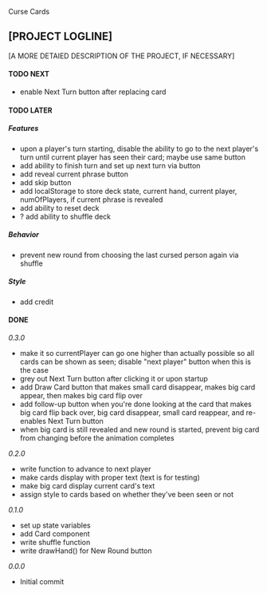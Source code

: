 Curse Cards

## [PROJECT LOGLINE]

[A MORE DETAIED DESCRIPTION OF THE PROJECT, IF NECESSARY]

#### TODO NEXT

- enable Next Turn button after replacing card

#### TODO LATER

##### Features

- upon a player's turn starting, disable the ability to go to the next player's turn until current player has seen their card; maybe use same button
- add ability to finish turn and set up next turn via button
- add reveal current phrase button
- add skip button
- add localStorage to store deck state, current hand, current player, numOfPlayers, if current phrase is revealed
- add ability to reset deck
- ? add ability to shuffle deck

##### Behavior

- prevent new round from choosing the last cursed person again via shuffle

##### Style

- add credit

#### DONE

_0.3.0_

- make it so currentPlayer can go one higher than actually possible so all cards can be shown as seen; disable "next player" button when this is the case
- grey out Next Turn button after clicking it or upon startup
- add Draw Card button that makes small card disappear, makes big card appear, then makes big card flip over
- add follow-up button when you're done looking at the card that makes big card flip back over, big card disappear, small card reappear, and re-enables Next Turn button
- when big card is still revealed and new round is started, prevent big card from changing before the animation completes

_0.2.0_

- write function to advance to next player
- make cards display with proper text (text is for testing)
- make big card display current card's text
- assign style to cards based on whether they've been seen or not

_0.1.0_

- set up state variables
- add Card component
- write shuffle function
- write drawHand() for New Round button

_0.0.0_

- Initial commit
